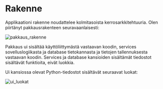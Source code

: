 # Rakenne

Applikaationi rakenne noudattelee kolmitasoista kerrosarkkitehtuuria.
Olen piirtänyt pakkausrakenteen seuravaanlaisesti:

![pakkaus_rakenne](https://github.com/user-attachments/assets/9182d612-3dfb-4403-b825-805f39eede0b)


Pakkaus ui sisältää käyttöliittymästä vastaavan koodin, services sovelluslogiikasta ja database tietokannasta ja tietojen tallennuksesta vastaavan koodin. Services ja database kansioiden sisältämät tiedostot sisältävät funktioita, eivät luokkia.

Ui kansiossa olevat Python-tiedostot sisältävät seuraavat luokat:

![ui_luokat](https://github.com/user-attachments/assets/73ec31a1-c5e4-46b4-807b-e02f6b7e85ee)

